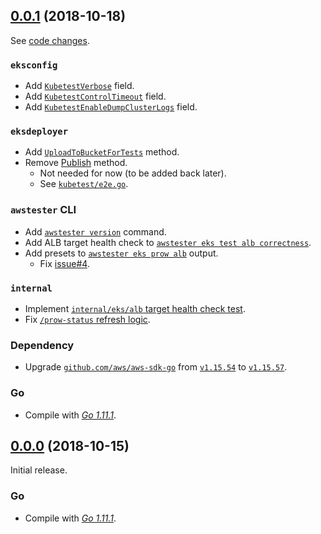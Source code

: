 

## [0.0.1](https://github.com/coreos/etcd/releases/tag/0.0.1) (2018-10-18)

See [code changes](https://github.com/coreos/etcd/compare/0.0.0...0.0.1).

### `eksconfig`

- Add [`KubetestVerbose`](https://github.com/aws/awstester/commit/17189259558110b066a974f6ee6fb2b8242c03d5) field.
- Add [`KubetestControlTimeout`](https://github.com/aws/awstester/commit/17189259558110b066a974f6ee6fb2b8242c03d5) field.
- Add [`KubetestEnableDumpClusterLogs`](https://github.com/aws/awstester/commit/aa4ab00bec7523bf154c0928727b62271758d93b) field.

### `eksdeployer`

- Add [`UploadToBucketForTests`](https://github.com/aws/awstester/commit/07e872a3b4b5758fc80d093d5a3b511b8bfe08f8) method.
- Remove [Publish](https://github.com/aws/awstester/commit/ad2a71dfc9687a9bd1a5869bd09a3f9eb771c504) method.
  - Not needed for now (to be added back later).
  - See [`kubetest/e2e.go`](https://github.com/kubernetes/test-infra/blob/fe0a9926c1c3d0a9d94e0d3c2f755dbdbc34d892/kubetest/e2e.go#L318-L322).

### `awstester` CLI

- Add [`awstester version`](https://github.com/aws/awstester/commit/6d72c67fa1ae173fe211feb5d08aeaf596a7110e) command.
- Add ALB target health check to [`awstester eks test alb correctness`](https://github.com/aws/awstester/commit/152bb09d45b79d418e9069fbf86d3452fd027589).
- Add presets to [`awstester eks prow alb`](https://github.com/aws/awstester/commit/6ed769cb9a0685e13a36e4dd83f14210a253b758) output.
  - Fix [issue#4](https://github.com/aws/awstester/issues/4).

### `internal`

- Implement [`internal/eks/alb` target health check test](https://github.com/aws/awstester/commit/152bb09d45b79d418e9069fbf86d3452fd027589).
- Fix [`/prow-status` refresh logic](https://github.com/aws/awstester/commit/ce495dc13c82bc9378de06648c559d90a5e28ce6).

### Dependency

- Upgrade [`github.com/aws/aws-sdk-go`]() from [`v1.15.54`](https://github.com/aws/aws-sdk-go/releases/tag/v1.15.54) to [`v1.15.57`](https://github.com/aws/aws-sdk-go/releases/tag/v1.15.57).

### Go

- Compile with [*Go 1.11.1*](https://golang.org/doc/devel/release.html#go1.11).


## [0.0.0](https://github.com/coreos/etcd/releases/tag/0.0.0) (2018-10-15)

Initial release.

### Go

- Compile with [*Go 1.11.1*](https://golang.org/doc/devel/release.html#go1.11).

